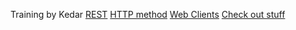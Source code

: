 Training by Kedar
[REST](REST.md)
[HTTP method](HTTP%20method.md)
[Web Clients](Web%20Clients.md)
[Check out stuff](Check%20out%20stuff.md)


